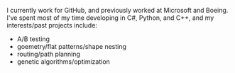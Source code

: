 I currently work for GitHub, and previously worked at Microsoft and Boeing.
I've spent most of my time developing in C#, Python, and C++, and my interests/past projects include:

- A/B testing
- goemetry/flat patterns/shape nesting
- routing/path planning
- genetic algorithms/optimization
